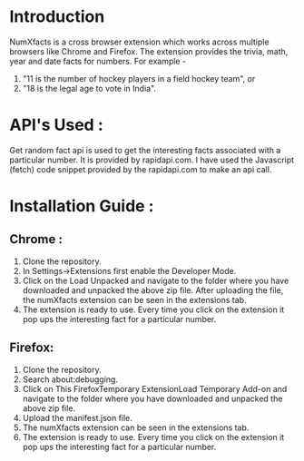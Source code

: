 # Introduction

NumXfacts is a cross browser extension which works across multiple browsers like Chrome and Firefox. The extension provides the trivia, math, year and date facts for numbers. For example -
1. "11 is the number of hockey players in a field hockey team", or 
2. "18 is the legal age to vote in India".

# API's Used :
Get random fact api is used to get the interesting facts associated with a particular number. It is provided by rapidapi.com. I have used the Javascript
(fetch) code snippet provided by the rapidapi.com to make an api call.

# Installation Guide : 
## Chrome :
1. Clone the repository.
2. In Settings->Extensions first enable the Developer Mode.
3. Click on the Load Unpacked and navigate to the folder where you have downloaded and unpacked the above zip file. After uploading the file, the numXfacts extension can be seen in the extensions tab.
4. The extension is ready to use. Every time you click on the extension it pop ups the interesting fact for a particular number.

## Firefox:
1. Clone the repository.
2. Search about:debugging.
3. Click on This FirefoxTemporary ExtensionLoad Temporary Add-on and navigate to the folder where you have downloaded and unpacked the above zip file.
4. Upload the manifest.json file.
5. The numXfacts extension can be seen in the extensions tab.
6. The extension is ready to use. Every time you click on the extension it pop ups the interesting fact for a particular number.
